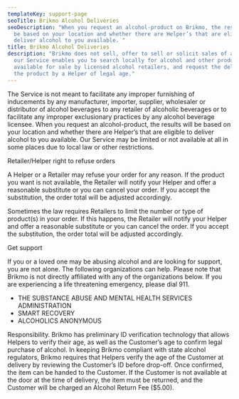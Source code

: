 ```yaml
---
templateKey: support-page
seoTitle: Brikmo Alcohol Deliveries
seoDescription: "When you request an alcohol-product on Brikmo, the results will
  be based on your location and whether there are Helper’s that are eligible to
  deliver alcohol to you available. "
title: Brikmo Alcohol Deliveries
description: "Brikmo does not sell, offer to sell or solicit sales of alcohol:
  our Service enables you to search locally for alcohol and other products
  available for sale by licensed alcohol retailers, and request the delivery of
  the product by a Helper of legal age."
---
```

The Service is not meant to facilitate any improper furnishing of inducements by any manufacturer, importer, supplier, wholesaler or distributor of alcohol beverages to any retailer of alcoholic beverages or to facilitate any improper exclusionary practices by any alcohol beverage licensee. When you request an alcohol-product, the results will be based on your location and whether there are Helper’s that are eligible to deliver alcohol to you available. Our Service may be limited or not available at all in some places due to local law or other restrictions.



Retailer/Helper right to refuse orders

A Helper or a Retailer may refuse your order for any reason. If the product you want is not available, the Retailer will notify your Helper and offer a reasonable substitute or you can cancel your order. If you accept the substitution, the order total will be adjusted accordingly.



Sometimes the law requires Retailers to limit the number or type of product(s) in your order. If this happens, the Retailer will notify your Helper and offer a reasonable substitute or you can cancel the order. If you accept the substitution, the order total will be adjusted accordingly.



Get support

If you or a loved one may be abusing alcohol and are looking for support, you are not alone. The following organizations can help. Please note that Brikmo is not directly affiliated with any of the organizations below. If you are experiencing a life threatening emergency, please dial 911.



* THE SUBSTANCE ABUSE AND MENTAL HEALTH SERVICES ADMINISTRATION
* SMART RECOVERY
* ALCOHOLICS ANONYMOUS



Responsibility. Brikmo has preliminary ID verification technology that allows Helpers to verify their age, as well as the Customer’s age to confirm legal purchase of alcohol. In keeping Brikmo compliant with state alcohol regulators, Brikmo requires that Helpers verify the age of the Customer at delivery by reviewing the Customer’s ID before drop-off. Once confirmed, the item can be handed to the Customer. If the Customer is not available at the door at the time of delivery, the item must be returned, and the Customer will be charged an Alcohol Return Fee ($5.00).
